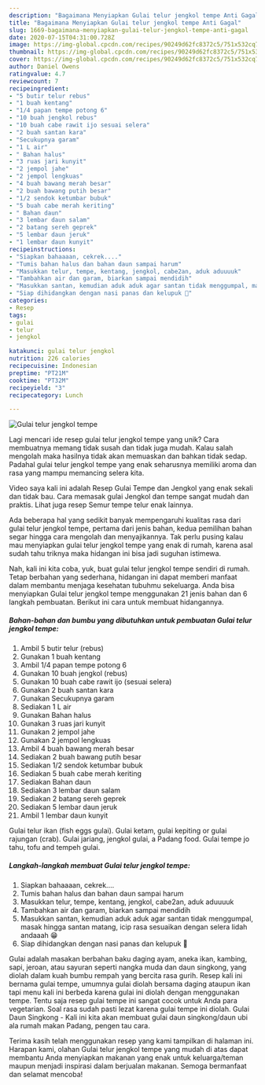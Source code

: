 ```yaml
---
description: "Bagaimana Menyiapkan Gulai telur jengkol tempe Anti Gagal"
title: "Bagaimana Menyiapkan Gulai telur jengkol tempe Anti Gagal"
slug: 1669-bagaimana-menyiapkan-gulai-telur-jengkol-tempe-anti-gagal
date: 2020-07-15T04:31:00.728Z
image: https://img-global.cpcdn.com/recipes/90249d62fc8372c5/751x532cq70/gulai-telur-jengkol-tempe-foto-resep-utama.jpg
thumbnail: https://img-global.cpcdn.com/recipes/90249d62fc8372c5/751x532cq70/gulai-telur-jengkol-tempe-foto-resep-utama.jpg
cover: https://img-global.cpcdn.com/recipes/90249d62fc8372c5/751x532cq70/gulai-telur-jengkol-tempe-foto-resep-utama.jpg
author: Daniel Owens
ratingvalue: 4.7
reviewcount: 7
recipeingredient:
- "5 butir telur rebus"
- "1 buah kentang"
- "1/4 papan tempe potong 6"
- "10 buah jengkol rebus"
- "10 buah cabe rawit ijo sesuai selera"
- "2 buah santan kara"
- "Secukupnya garam"
- "1 L air"
- " Bahan halus"
- "3 ruas jari kunyit"
- "2 jempol jahe"
- "2 jempol lengkuas"
- "4 buah bawang merah besar"
- "2 buah bawang putih besar"
- "1/2 sendok ketumbar bubuk"
- "5 buah cabe merah keriting"
- " Bahan daun"
- "3 lembar daun salam"
- "2 batang sereh geprek"
- "5 lembar daun jeruk"
- "1 lembar daun kunyit"
recipeinstructions:
- "Siapkan bahaaaan, cekrek...."
- "Tumis bahan halus dan bahan daun sampai harum"
- "Masukkan telur, tempe, kentang, jengkol, cabe2an, aduk aduuuuk"
- "Tambahkan air dan garam, biarkan sampai mendidih"
- "Masukkan santan, kemudian aduk aduk agar santan tidak menggumpal, masak hingga santan matang, icip rasa sesuaikan dengan selera lidah andaaah 😁"
- "Siap dihidangkan dengan nasi panas dan kelupuk 🤤"
categories:
- Resep
tags:
- gulai
- telur
- jengkol

katakunci: gulai telur jengkol 
nutrition: 226 calories
recipecuisine: Indonesian
preptime: "PT21M"
cooktime: "PT32M"
recipeyield: "3"
recipecategory: Lunch

---
```



![Gulai telur jengkol tempe](https://img-global.cpcdn.com/recipes/90249d62fc8372c5/751x532cq70/gulai-telur-jengkol-tempe-foto-resep-utama.jpg)

Lagi mencari ide resep gulai telur jengkol tempe yang unik? Cara membuatnya memang tidak susah dan tidak juga mudah. Kalau salah mengolah maka hasilnya tidak akan memuaskan dan bahkan tidak sedap. Padahal gulai telur jengkol tempe yang enak seharusnya memiliki aroma dan rasa yang mampu memancing selera kita.

Video saya kali ini adalah Resep Gulai Tempe dan Jengkol yang enak sekali dan tidak bau. Cara memasak gulai Jengkol dan tempe sangat mudah dan praktis. Lihat juga resep Semur tempe telur enak lainnya.

Ada beberapa hal yang sedikit banyak mempengaruhi kualitas rasa dari gulai telur jengkol tempe, pertama dari jenis bahan, kedua pemilihan bahan segar hingga cara mengolah dan menyajikannya. Tak perlu pusing kalau mau menyiapkan gulai telur jengkol tempe yang enak di rumah, karena asal sudah tahu triknya maka hidangan ini bisa jadi suguhan istimewa.


Nah, kali ini kita coba, yuk, buat gulai telur jengkol tempe sendiri di rumah. Tetap berbahan yang sederhana, hidangan ini dapat memberi manfaat dalam membantu menjaga kesehatan tubuhmu sekeluarga. Anda bisa menyiapkan Gulai telur jengkol tempe menggunakan 21 jenis bahan dan 6 langkah pembuatan. Berikut ini cara untuk membuat hidangannya.

<!--inarticleads1-->

##### Bahan-bahan dan bumbu yang dibutuhkan untuk pembuatan Gulai telur jengkol tempe:

1. Ambil 5 butir telur (rebus)
1. Gunakan 1 buah kentang
1. Ambil 1/4 papan tempe potong 6
1. Gunakan 10 buah jengkol (rebus)
1. Gunakan 10 buah cabe rawit ijo (sesuai selera)
1. Gunakan 2 buah santan kara
1. Gunakan Secukupnya garam
1. Sediakan 1 L air
1. Gunakan  Bahan halus
1. Gunakan 3 ruas jari kunyit
1. Gunakan 2 jempol jahe
1. Gunakan 2 jempol lengkuas
1. Ambil 4 buah bawang merah besar
1. Sediakan 2 buah bawang putih besar
1. Sediakan 1/2 sendok ketumbar bubuk
1. Sediakan 5 buah cabe merah keriting
1. Sediakan  Bahan daun
1. Sediakan 3 lembar daun salam
1. Sediakan 2 batang sereh geprek
1. Sediakan 5 lembar daun jeruk
1. Ambil 1 lembar daun kunyit


Gulai telur ikan (fish eggs gulai). Gulai ketam, gulai kepiting or gulai rajungan (crab). Gulai jariang, jengkol gulai, a Padang food. Gulai tempe jo tahu, tofu and tempeh gulai. 

<!--inarticleads2-->

##### Langkah-langkah membuat Gulai telur jengkol tempe:

1. Siapkan bahaaaan, cekrek....
1. Tumis bahan halus dan bahan daun sampai harum
1. Masukkan telur, tempe, kentang, jengkol, cabe2an, aduk aduuuuk
1. Tambahkan air dan garam, biarkan sampai mendidih
1. Masukkan santan, kemudian aduk aduk agar santan tidak menggumpal, masak hingga santan matang, icip rasa sesuaikan dengan selera lidah andaaah 😁
1. Siap dihidangkan dengan nasi panas dan kelupuk 🤤


Gulai adalah masakan berbahan baku daging ayam, aneka ikan, kambing, sapi, jeroan, atau sayuran seperti nangka muda dan daun singkong, yang diolah dalam kuah bumbu rempah yang bercita rasa gurih. Resep kali ini bernama gulai tempe, umumnya gulai diolah bersama daging ataupun ikan tapi menu kali ini berbeda karena gulai ini diolah dengan menggunakan tempe. Tentu saja resep gulai tempe ini sangat cocok untuk Anda para vegetarian. Soal rasa sudah pasti lezat karena gulai tempe ini diolah. Gulai Daun Singkong - Kali ini kita akan membuat gulai daun singkong/daun ubi ala rumah makan Padang, pengen tau cara. 

Terima kasih telah menggunakan resep yang kami tampilkan di halaman ini. Harapan kami, olahan Gulai telur jengkol tempe yang mudah di atas dapat membantu Anda menyiapkan makanan yang enak untuk keluarga/teman maupun menjadi inspirasi dalam berjualan makanan. Semoga bermanfaat dan selamat mencoba!
